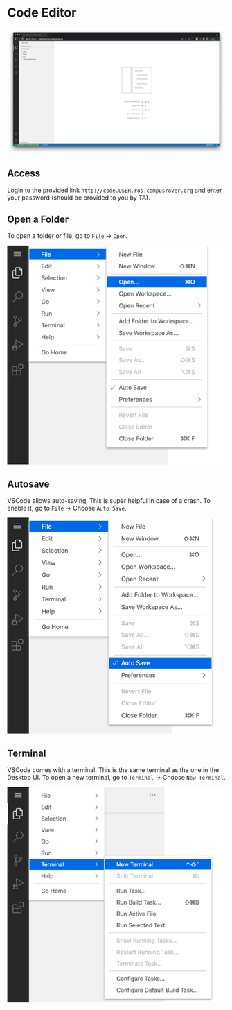 # Code Editor

![vscode](../../images/clouddesktop/vscode.png)

## Access

Login to the provided link `http://code.USER.ros.campusrover.org` and enter your password (should be provided to you by TA).

## Open a Folder

To open a folder or file, go to `File` -> `Open`.

![open](../../images/clouddesktop/vscode-open.png)

## Autosave

VSCode allows auto-saving. This is super helpful in case of a crash. To enable it,
go to `File` -> Choose `Auto Save`.

![open](../../images/clouddesktop/vscode-autosave.png)

## Terminal

VSCode comes with a terminal. This is the same terminal as the one in the Desktop UI. To open a new terminal, go to `Terminal` -> Choose `New Terminal`.

![open](../../images/clouddesktop/vscode-terminal.png)
